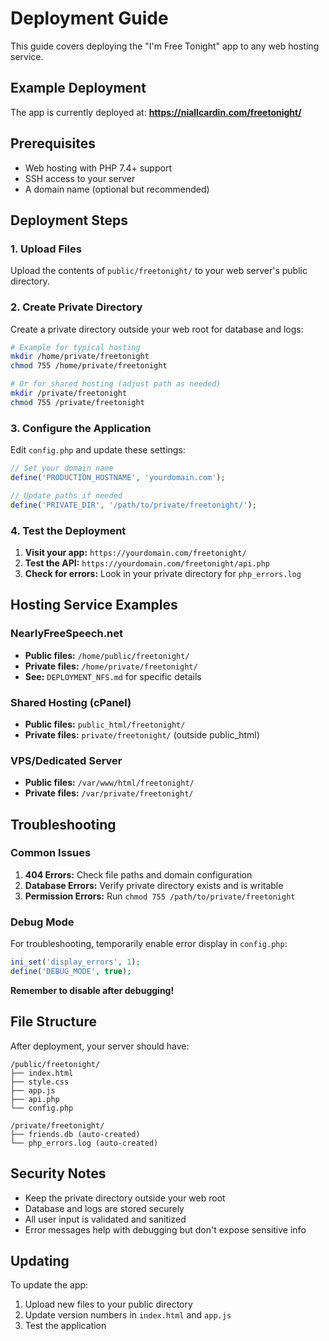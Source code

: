 # Deployment Guide

This guide covers deploying the "I'm Free Tonight" app to any web hosting service.

## Example Deployment

The app is currently deployed at: **https://niallcardin.com/freetonight/**

## Prerequisites

- Web hosting with PHP 7.4+ support
- SSH access to your server
- A domain name (optional but recommended)

## Deployment Steps

### 1. Upload Files

Upload the contents of `public/freetonight/` to your web server's public directory.

### 2. Create Private Directory

Create a private directory outside your web root for database and logs:

```bash
# Example for typical hosting
mkdir /home/private/freetonight
chmod 755 /home/private/freetonight

# Or for shared hosting (adjust path as needed)
mkdir /private/freetonight
chmod 755 /private/freetonight
```

### 3. Configure the Application

Edit `config.php` and update these settings:

```php
// Set your domain name
define('PRODUCTION_HOSTNAME', 'yourdomain.com');

// Update paths if needed
define('PRIVATE_DIR', '/path/to/private/freetonight/');
```

### 4. Test the Deployment

1. **Visit your app:** `https://yourdomain.com/freetonight/`
2. **Test the API:** `https://yourdomain.com/freetonight/api.php`
3. **Check for errors:** Look in your private directory for `php_errors.log`

## Hosting Service Examples

### NearlyFreeSpeech.net
- **Public files:** `/home/public/freetonight/`
- **Private files:** `/home/private/freetonight/`
- **See:** `DEPLOYMENT_NFS.md` for specific details

### Shared Hosting (cPanel)
- **Public files:** `public_html/freetonight/`
- **Private files:** `private/freetonight/` (outside public_html)

### VPS/Dedicated Server
- **Public files:** `/var/www/html/freetonight/`
- **Private files:** `/var/private/freetonight/`

## Troubleshooting

### Common Issues

1. **404 Errors:** Check file paths and domain configuration
2. **Database Errors:** Verify private directory exists and is writable
3. **Permission Errors:** Run `chmod 755 /path/to/private/freetonight`

### Debug Mode

For troubleshooting, temporarily enable error display in `config.php`:
```php
ini_set('display_errors', 1);
define('DEBUG_MODE', true);
```

**Remember to disable after debugging!**

## File Structure

After deployment, your server should have:
```
/public/freetonight/
├── index.html
├── style.css
├── app.js
├── api.php
└── config.php

/private/freetonight/
├── friends.db (auto-created)
└── php_errors.log (auto-created)
```

## Security Notes

- Keep the private directory outside your web root
- Database and logs are stored securely
- All user input is validated and sanitized
- Error messages help with debugging but don't expose sensitive info

## Updating

To update the app:
1. Upload new files to your public directory
2. Update version numbers in `index.html` and `app.js`
3. Test the application 